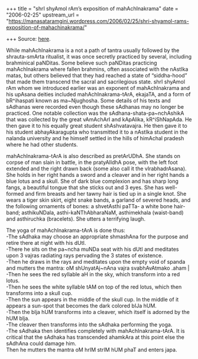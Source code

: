 +++
title = "shrI shyAmol rAm’s exposition of mahAchInakrama"
date = "2006-02-25"
upstream_url = "https://manasataramgini.wordpress.com/2006/02/25/shri-shyamol-rams-exposition-of-mahachinakrama/"

+++
Source: [here](https://manasataramgini.wordpress.com/2006/02/25/shri-shyamol-rams-exposition-of-mahachinakrama/).

While mahAchInakrama is a not a path of tantra usually followed by the shrauta-smArta ritualist, it was once secretly practiced by several, including brahminical paNDitas. Some believe such paNDitas practicing mahAchInakrama where fallen brahmins, often associated with the nAstIka matas, but others believed that they had reached a state of “siddha-hood” that made them transcend the sacral and sacrilegious state. shrI shyAmol rAm whom we introduced earlier was an exponent of mahAchInakrama and his upAsana deities included mahAchInakrama-tArA, ekajaTA, and a form of bR^ihaspati known as ma\~Njughosha. Some details of his texts and sAdhanas were recorded even though these sAdhanas may no longer be practiced. One notable collection was the sAdhana-shata-pa\~nchAshikA that was collected by the great vAmAchArI and kApAlika, kR^iShNapAda. He then gave it to his equally great student shAshvatavajra. He then gave it to his student abhayAkaragupta who transmitted it to a nAstIka student in the nalanda university and he himself settled in the hills of himAchal pradesh where he had other students.

mahAchInakrama-tArA is also described as pretArUDhA. She stands on corpse of man slain in battle, in the pratyAlIdhA pose, with the left foot extended and the right drawn back (some also call it the vIrabhadrAsana). She holds in her right hands a sword and a cleaver and in her right hands a blue lotus and a skull. She of dark blue complexion and has sharp long fangs, a beautiful tongue that she sticks out and 3 eyes. She has well-formed and firm breasts and her tawny hair is tied up in a single knot. She wears a tiger skin skirt, eight snake bands, a garland of severed heads, and the following ornaments of bones: a shvetAsthi paTTa- a white bone hair-band; asthikuNDala, asthi-kaNThAbharaNaM, asthimekhala (waist-band) and asthiruchka
(bracelets). She utters a terrifying laugh.

The yoga of mahAchInakrama-tArA is done thus:  
-The sAdhaka may choose an appropriate shmashAna for the purpose and retire there at night with his dUtI.  
-There he sits on the pa\~ncha muNDa seat with his dUtI and meditates upon 3 vajras radiating rays pervading the 3 states of existence.  
-Then he draws in the rays and meditates upon the empty void of spanda and mutters the mantra: oM shUnyatAj\~nAna vajra svabhAvAtmako .aham \|  
-Then he sees the red syllable aH in the sky, which transform into a red lotus.  
-Then he sees the white syllable tAM on top of the red lotus, which then transforms into a skull cup.  
-Then the sun appears in the middle of the skull cup. In the middle of it appears a sun-spot that becomes the dark colored bIJa hUM.  
-Then the bIja hUM transforms into a cleaver, which itself is adorned by the hUM bIja.  
-The cleaver then transforms into the sAdhaka performing the yoga.  
-The sAdhaka then identifies completely with mahAchInakrama-tArA. It is critical that the sAdhaka has transcended ahamkAra at this point else the sAdhAna could damage him.  
Then he mutters the mantra oM hrIM strIM hUM phaT and enters japa.

